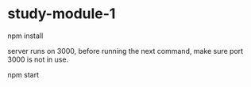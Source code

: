 # study-module-1

npm install

server runs on 3000, before running the next command, make sure port 3000 is not in use.

npm start
